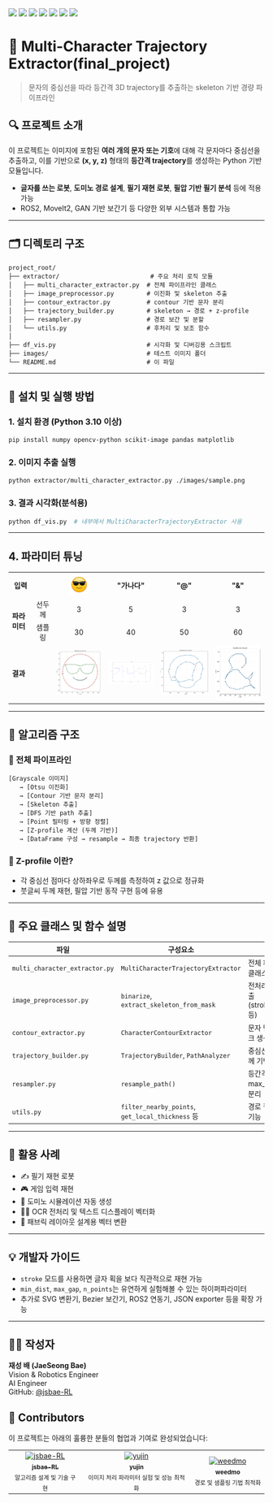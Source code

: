 <div align="left">

<img src="https://img.shields.io/badge/Python-3.10+-blue?logo=python&logoColor=white" height="20"/>
<img src="https://img.shields.io/badge/trajectory-blueviolet" height="20"/>
<img src="https://img.shields.io/badge/ROS2-22314E?logo=ros&logoColor=white" height="20"/>
<img src="https://img.shields.io/badge/OpenCV-5C3EE8?logo=opencv&logoColor=white" height="20"/>
<img src="https://img.shields.io/badge/Robotics-0D9488" height="20"/>
<img src="https://img.shields.io/badge/Skeletonization-9E77ED" height="20"/>
<img src="https://img.shields.io/badge/Text2Path-1D4ED8" height="20"/>

</div>

# 🧠 Multi-Character Trajectory Extractor(final_project)

> 문자의 중심선을 따라 등간격 3D trajectory를 추출하는 skeleton 기반 경량 파이프라인

## 🔍 프로젝트 소개

이 프로젝트는 이미지에 포함된 **여러 개의 문자 또는 기호**에 대해 각 문자마다 중심선을 추출하고, 이를 기반으로 **(x, y, z)** 형태의 **등간격 trajectory**를 생성하는 Python 기반 모듈입니다.

- **글자를 쓰는 로봇**, **도미노 경로 설계**, **필기 재현 로봇**, **필압 기반 필기 분석** 등에 적용 가능
- ROS2, MoveIt2, GAN 기반 보간기 등 다양한 외부 시스템과 통합 가능

---

## 🗂️ 디렉토리 구조

```
project_root/
├── extractor/                         # 주요 처리 로직 모듈
│   ├── multi_character_extractor.py  # 전체 파이프라인 클래스
│   ├── image_preprocessor.py         # 이진화 및 skeleton 추출
│   ├── contour_extractor.py          # contour 기반 문자 분리
│   ├── trajectory_builder.py         # skeleton → 경로 + z-profile
│   ├── resampler.py                  # 경로 보간 및 분할
│   └── utils.py                      # 후처리 및 보조 함수
│
├── df_vis.py                         # 시각화 및 디버깅용 스크립트
├── images/                           # 테스트 이미지 폴더
└── README.md                         # 이 파일
```

---

## 🚀 설치 및 실행 방법

### 1. 설치 환경 (Python 3.10 이상)

```bash
pip install numpy opencv-python scikit-image pandas matplotlib
```

### 2. 이미지 추출 실행

```bash
python extractor/multi_character_extractor.py ./images/sample.png
```

### 3. 결과 시각화(분석용)

```bash
python df_vis.py  # 내부에서 MultiCharacterTrajectoryExtractor 사용
```

---

## 4. 파라미터 튜닝

<table>
  <tr>
    <th><b>입력</b></th>
    <th></th>
    <th><img src="test/emoji.png" height="40"/></th>
    <th>"가나다"</th>
    <th>"@"</th>
    <th>"&"</th>
  </tr>
  <tr>
    <td rowspan="2"><b>파라미터</b></td>
    <td align="center">선두께</td>
    <td align="center">3</td>
    <td align="center">5</td>
    <td align="center">3</td>
    <td align="center">3</td>
  </tr>
  <tr>
    <td align="center">샘플링</td>
    <td align="center">30</td>
    <td align="center">40</td>
    <td align="center">50</td>
    <td align="center">60</td>
  </tr>
  <tr>
    <td><b>결과</b></td>
    <td></td>
    <td><img src="result/emoji.png" width="150"/></td>
    <td><img src="result/result(가나다).png" width="150"/></td>
    <td><img src="result/at.png" width="150"/></td>
    <td><img src="result/and.png" width="150"/></td>
  </tr>
</table>

---

## 🧠 알고리즘 구조

### 🔸 전체 파이프라인

```
[Grayscale 이미지]
   → [Otsu 이진화]
   → [Contour 기반 문자 분리]
   → [Skeleton 추출]
   → [DFS 기반 path 추출]
   → [Point 필터링 + 방향 정렬]
   → [Z-profile 계산 (두께 기반)]
   → [DataFrame 구성 → resample → 최종 trajectory 반환]
```

### 🔸 Z-profile 이란?

- 각 중심선 점마다 상하좌우로 두께를 측정하여 z 값으로 정규화
- 붓글씨 두께 재현, 필압 기반 동작 구현 등에 유용

---

## 🧩 주요 클래스 및 함수 설명

| 파일                             | 구성요소                                            | 설명                                  |
| ------------------------------ | ----------------------------------------------- | ----------------------------------- |
| `multi_character_extractor.py` | `MultiCharacterTrajectoryExtractor`             | 전체 파이프라인 총괄 클래스                     |
| `image_preprocessor.py`        | `binarize`, `extract_skeleton_from_mask`        | 전처리 및 중심선 추출 (stroke/skeletonize 등) |
| `contour_extractor.py`         | `CharacterContourExtractor`                     | 문자 단위 이진 마스크 생성                     |
| `trajectory_builder.py`        | `TrajectoryBuilder`, `PathAnalyzer`             | 중심선 → 경로 + 두께 기반 Z 생성               |
| `resampler.py`                 | `resample_path()`                               | 등간격 보간 및 max\_gap 기준 경로 분리          |
| `utils.py`                     | `filter_nearby_points`, `get_local_thickness` 등 | 경로 필터링 및 보조 기능                      |

---

## 🤖 활용 사례

- ✍️ 필기 재현 로봇
- 🎮 게임 입력 재현
- 🤖 도미노 시뮬레이션 자동 생성
- 🧑‍🏫 OCR 전처리 및 텍스트 디스플레이 벡터화
- 🧵 패브릭 레이아웃 설계용 벡터 변환

---

## 💡 개발자 가이드

- `stroke` 모드를 사용하면 글자 획을 보다 직관적으로 재현 가능
- `min_dist`, `max_gap`, `n_points`는 유연하게 실험해볼 수 있는 하이퍼파라미터
- 추가로 SVG 변환기, Bezier 보간기, ROS2 연동기, JSON exporter 등을 확장 가능

---

## 🙋‍♂️ 작성자

**재성 배 (JaeSeong Bae)**\
Vision & Robotics Engineer\
AI Engineer  
GitHub: [@jsbae-RL](https://github.com/jsbae-RL)

## 👥 Contributors

이 프로젝트는 아래의 훌륭한 분들의 협업과 기여로 완성되었습니다:

<table>
  <tr>
    <td align="center">
      <a href="https://github.com/jsbae-RL">
        <img src="https://github.com/jsbae-RL.png" width="150px;" alt="jsbae-RL"/><br />
        <sub><b>jsbae-RL</b></sub>
        </a><br />
        <sub>알고리즘 설계 및 기술 구현</sub>
      </a>
    </td>
    <td align="center">
      <a href="https://github.com/yujin114">
        <img src="https://github.com/yujin114.png" width="150px;" alt="yujin"/><br />
        <sub><b>yujin</b></sub>
        </a><br />
        <sub>이미지 처리 파라미터 실험 및 성능 최적화</sub>
      </a>
      <td align="center">
      <a href="https://github.com/weedmo">
        <img src="https://github.com/weedmo.png" width="150px;" alt="weedmo"/><br />
        <sub><b>weedmo</b></sub>
        </a><br />
        <sub>경로 및 샘플링 기법 최적화</sub>
      </a>
    </td>